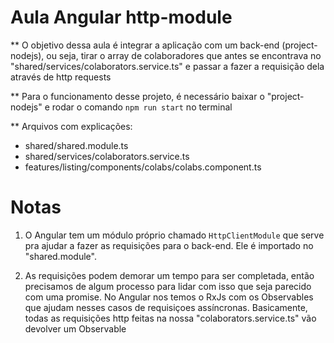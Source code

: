 # Aula Angular http-module

** O objetivo dessa aula é integrar a aplicação com um back-end (project-nodejs), ou seja, tirar o array de colaboradores que antes se encontrava no
"shared/services/colaborators.service.ts" e passar a fazer a requisição dela através de http requests

** Para o funcionamento desse projeto, é necessário baixar o "project-nodejs" e rodar o comando `npm run start` no terminal

** Arquivos com explicações:
- shared/shared.module.ts
- shared/services/colaborators.service.ts
- features/listing/components/colabs/colabs.component.ts

# Notas

1) O Angular tem um módulo próprio chamado `HttpClientModule` que serve pra ajudar a fazer as requisições para o back-end.
Ele é importado no "shared.module".

2) As requisições podem demorar um tempo para ser completada, então precisamos de algum processo para lidar com isso que seja parecido
com uma promise. No Angular nos temos o RxJs com os Observables que ajudam nesses casos de requisiçoes assíncronas. Basicamente, todas
as requisições http feitas na nossa "colaborators.service.ts" vão devolver um Observable
